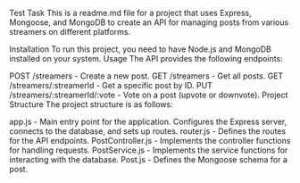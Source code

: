 Test Task
This is a readme.md file for a project that uses Express, Mongoose, and MongoDB to create an API for managing posts from various streamers on different platforms.

Installation
To run this project, you need to have Node.js and MongoDB installed on your system.
Usage
The API provides the following endpoints:

POST /streamers - Create a new post.
GET /streamers - Get all posts.
GET /streamers/:streamerId - Get a specific post by ID.
PUT /streamers/:streamerId/:vote - Vote on a post (upvote or downvote).
Project Structure
The project structure is as follows:

app.js - Main entry point for the application. Configures the Express server, connects to the database, and sets up routes.
router.js - Defines the routes for the API endpoints.
PostController.js - Implements the controller functions for handling requests.
PostService.js - Implements the service functions for interacting with the database.
Post.js - Defines the Mongoose schema for a post.
